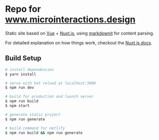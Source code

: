 # Repo for <a href="https://www.microinteractions.design">www.microinteractions.design</a>

Static site based on [Vue](https://github.com/vuejs) + [Nuxt.js](https://github.com/nuxt/nuxt.js), using [markdownit](https://github.com/nuxt-community/modules/tree/master/packages/markdownit) for content parsing.

For detailed explanation on how things work, checkout the [Nuxt.js docs](https://nuxtjs.org/guide).


## Build Setup

``` bash
# install dependencies
$ yarn install

# serve with hot reload at localhost:3000
$ npm run dev

# build for production and launch server
$ npm run build
$ npm start

# generate static project
$ npm run generate

# build command for netlify
$ npm run build && npm run generate
```

